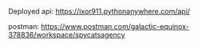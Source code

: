 Deployed api:
https://ixor911.pythonanywhere.com/api/

postman:
https://www.postman.com/galactic-equinox-378836/workspace/spycatsagency
